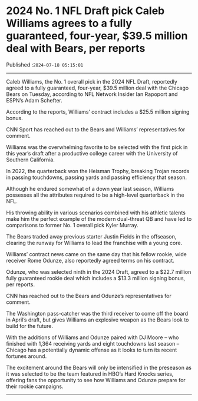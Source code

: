 # 2024 No. 1 NFL Draft pick Caleb Williams agrees to a fully guaranteed, four-year, $39.5 million deal with Bears, per reports

Published :`2024-07-18 05:15:01`

---

Caleb Williams, the No. 1 overall pick in the 2024 NFL Draft, reportedly agreed to a fully guaranteed, four-year, $39.5 million deal with the Chicago Bears on Tuesday, according to NFL Network Insider Ian Rapoport and ESPN’s Adam Schefter.

According to the reports, Williams’ contract includes a $25.5 million signing bonus.

CNN Sport has reached out to the Bears and Williams’ representatives for comment.

Williams was the overwhelming favorite to be selected with the first pick in this year’s draft after a productive college career with the University of Southern California.

In 2022, the quarterback won the Heisman Trophy, breaking Trojan records in passing touchdowns, passing yards and passing efficiency that season.

Although he endured somewhat of a down year last season, Williams possesses all the attributes required to be a high-level quarterback in the NFL.

His throwing ability in various scenarios combined with his athletic talents make him the perfect example of the modern dual-threat QB and have led to comparisons to former No. 1 overall pick Kyler Murray.

The Bears traded away previous starter Justin Fields in the offseason, clearing the runway for Williams to lead the franchise with a young core.

Williams’ contract news came on the same day that his fellow rookie, wide receiver Rome Odunze, also reportedly agreed terms on his contract.

Odunze, who was selected ninth in the 2024 Draft, agreed to a $22.7 million fully guaranteed rookie deal which includes a $13.3 million signing bonus, per reports.

CNN has reached out to the Bears and Odunze’s representatives for comment.

The Washington pass-catcher was the third receiver to come off the board in April’s draft, but gives Williams an explosive weapon as the Bears look to build for the future.

With the additions of Williams and Odunze paired with DJ Moore – who finished with 1,364 receiving yards and eight touchdowns last season – Chicago has a potentially dynamic offense as it looks to turn its recent fortunes around.

The excitement around the Bears will only be intensified in the preseason as it was selected to be the team featured in HBO’s Hard Knocks series, offering fans the opportunity to see how Williams and Odunze prepare for their rookie campaigns.

---

